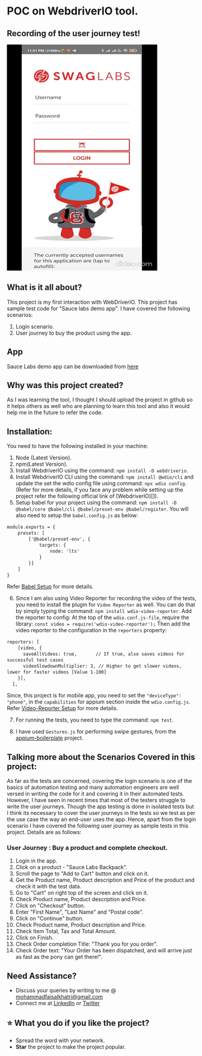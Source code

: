 # POC on WebdriverIO tool.

## Recording of the user journey test!
![test_recording](./assets/User_Journey.gif)

## What is it all about?
This project is my first interaction with WebDriverIO. This project has sample test code for "Sauce labs demo app". 
I have covered the following scenarios:
1. Login scenario. 
2. User journey to buy the product using the app.

## App
Sauce Labs demo app can be downloaded from [here][]

## Why was this project created?
As I was learning the tool, I thought I should upload the project in github so it helps others as well who are planning to learn this tool and also it would help me in the future to refer the code.

## Installation:
You need to have the following installed in your machine:
1. Node (Latest Version).
2. npm(Latest Version).
3. Install WebdriverIO using the command: `npm install -D webdriverio`.
4. Install WebdriverIO CLI using the command: `npm install @wdio/cli` and update the set the wdio config file using command: `npx wdio config`. (Refer for more details, if you face any problem while setting up the project refer the following official link of [WebdriverIO][]).
5. Setup babel for your project using the command: `npm install -D @babel/core @babel/cli @babel/preset-env @babel/register`. You will also need to setup the `babel.config.js` as below: 
```
module.exports = {
    presets: [
        ['@babel/preset-env', {
            targets: {
                node: 'lts'
            }
        }]
    ]
}
```
Refer [Babel Setup][] for more details.

6. Since I am also using Video Reporter for recording the video of the tests, you need to install the plugin for `Video Reporter` as well. You can do that by simply typing the command: `npm install wdio-video-reporter`. 
Add the reporter to config: At the top of the `wdio.conf.js-file`, require the library:
`const video = require('wdio-video-reporter');`
Then add the video reporter to the configuration in the `reporters` property:
```
reporters: [
    [video, {
      saveAllVideos: true,       // If true, also saves videos for successful test cases
      videoSlowdownMultiplier: 3, // Higher to get slower videos, lower for faster videos [Value 1-100]
    }],
  ],
```
Since, this project is for mobile app, you need to set the `"deviceType": "phone"`, in the `capabilities` for appium section inside the `wdio.config.js`.
Refer [Video-Reporter Setup][] for more details.

7. For running the tests, you need to type the command: `npm test`.

8. I have used `Gestures.js` for performing swipe gestures, from the [appium-boilerplate][] project.

## Talking more about the Scenarios Covered in this project:
As far as the tests are concerned, covering the login scenario is one of the basics of automation testing and many automation engineers are well versed in writing the code for it and covering it in their automated tests. However, I have seen in recent times that most of the testers struggle to write the user journeys. Though the app testing is done in isolated tests but I think its necessary to cover the user journeys in the tests so we test as per the use case the way an end-user uses the app.
Hence, apart from the login scenario I have covered the following user journey as sample tests in this project. Details are as follows:

### User Journey : Buy a product and complete checkout.
1. Login in the app.
2. Click on a product - "Sauce Labs Backpack".
3. Scroll the page to "Add to Cart" button and click on it.
4. Get the Product name, Product description and Price of the product and check it with the test data.
5. Go to "Cart" on right top of the screen and click on it.
6. Check Product name, Product description and Price.
7. Click on "Checkout" button.
8. Enter "First Name", "Last Name" and "Postal code".
9. Click on "Continue" button.
10. Check Product name, Product description and Price.
11. Check Item Total, Tax and Total Amount.
12. Click on Finish.
13. Check Order completion Title: "Thank you for you order".
14. Check Order text: "Your Order has been dispatched, and will arrive just as fast as the pony can get there!".
 
## Need Assistance?
* Discuss your queries by writing to me @ mohammadfaisalkhatri@gmail.com
* Connect me at [LinkedIn][] or [Twitter][]

 ## :star: What you do if you like the project?
* Spread the word with your network.
*  **Star** the project to make the project popular.

 
[linkedIn]: https://www.linkedin.com/in/faisalkhatri/
[Twitter]: https://twitter.com/mfaisal_khatri
[Getting Started]: https://webdriver.io/docs/gettingstarted
[Babel Setup]: https://webdriver.io/docs/babel
[Video-Reporter Setup]: https://webdriver.io/docs/wdio-video-reporter/
[appium-boilerplate]: https://github.com/webdriverio/appium-boilerplate
[here]: https://github.com/saucelabs/sample-app-mobile/releases